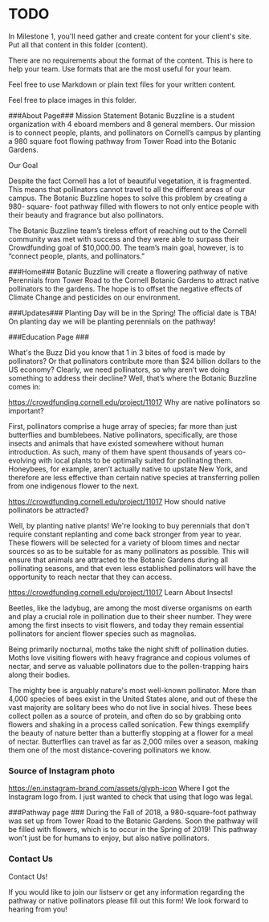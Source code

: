 # TODO

In Milestone 1, you'll need gather and create content for your client's site. Put all that content in this folder (content).

There are no requirements about the format of the content. This is here to help your team. Use formats that are the most useful for your team.

Feel free to use Markdown or plain text files for your written content.

Feel free to place images in this folder.

###About Page###
Mission Statement
  Botanic Buzzline is a student organization with 4 eboard members and 8 general members. Our mission is to connect people, plants, and pollinators on Cornell’s campus by planting a 980 square foot flowing pathway from Tower Road into the Botanic Gardens.

Our Goal

Despite the fact Cornell has a lot of beautiful vegetation, it is fragmented. This means that pollinators cannot travel to all the different areas of our campus. The Botanic Buzzline hopes to solve this problem by creating a 980- square- foot pathway filled with flowers to not only entice people with their beauty and fragrance but also pollinators.

The Botanic Buzzline team’s tireless effort of reaching out to the Cornell community was met with success and they were able to surpass their Crowdfunding goal of $10,000.00.
The team’s main goal, however, is to “connect people, plants, and pollinators.”

###Home###
Botanic Buzzline will create a flowering pathway of native Perennials from Tower Road to the Cornell Botanic Gardens to attract native pollinators to the gardens. The hope is to offset the negative effects of Climate Change and pesticides on our environment.


###Updates###
Planting Day will be in the Spring!
The official date is TBA!
On planting day we will be planting perennials on the pathway!

###Education Page ###

What's the Buzz
Did you know that 1 in 3 bites of food is made by pollinators? Or that pollinators contribute more than $24 billion dollars to the US economy? Clearly, we need pollinators, so why aren’t we doing something to address their decline? Well, that’s where the Botanic Buzzline comes in:

https://crowdfunding.cornell.edu/project/11017
Why are native pollinators so important?

First, pollinators comprise a huge array of species; far more than just butterflies and bumblebees. Native pollinators, specifically, are those insects and animals that have existed somewhere without human introduction. As such, many of them have spent thousands of years co-evolving with local plants to be optimally suited for pollinating them. Honeybees, for example, aren’t actually native to upstate New York, and therefore are less effective than certain native species at transferring pollen from one indigenous flower to the next.

https://crowdfunding.cornell.edu/project/11017
How should native pollinators be attracted?

Well, by planting native plants! We're looking to buy perennials that don't require constant replanting and come back stronger from year to year. These flowers will be selected for a variety of bloom times and nectar sources so as to be suitable for as many pollinators as possible. This will ensure that animals are attracted to the Botanic Gardens during all pollinating seasons, and that even less established pollinators will have the opportunity to reach nectar that they can access.

https://crowdfunding.cornell.edu/project/11017
Learn About Insects!

Beetles, like the ladybug, are among the most diverse organisms on earth and play a crucial role in pollination due to their sheer number. They were among the first insects to visit flowers, and today they remain essential pollinators for ancient flower species such as magnolias.

Being primarily nocturnal, moths take the night shift of pollination duties. Moths love visiting flowers with heavy fragrance and copious volumes of nectar, and serve as valuable pollinators due to the pollen-trapping hairs along their bodies.

The mighty bee is arguably nature's most well-known pollinator. More than 4,000 species of bees exist in the United States alone, and out of these the vast majority are solitary bees who do not live in social hives. These bees collect pollen as a source of protein, and often do so by grabbing onto flowers and shaking in a process called sonication.
Few things exemplify the beauty of nature better than a butterfly stopping at a flower for a meal of nectar. Butterflies can travel as far as 2,000 miles over a season, making them one of the most distance-covering pollinators we know.


### Source of Instagram photo ###
https://en.instagram-brand.com/assets/glyph-icon
Where I got the Instagram logo from. I just wanted to check that using that logo was legal.

###Pathway page ###
During the Fall of 2018, a 980-square-foot pathway was set up from Tower Road to the Botanic Gardens. Soon the pathway will be filled with flowers, which is to occur in the Spring of 2019! This pathway won't just be for humans to enjoy, but also native pollinators.

### Contact Us ###
Contact Us!

If you would like to join our listserv or get any information regarding the pathway or native pollinators please fill out this form! We look forward to hearing from you!
